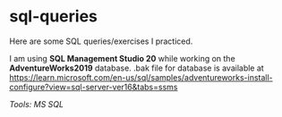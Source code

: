 # sql-queries
Here are some SQL queries/exercises I practiced. 

I am using **SQL Management Studio 20** while working on the **AdventureWorks2019** database.
.bak file for database is available at https://learn.microsoft.com/en-us/sql/samples/adventureworks-install-configure?view=sql-server-ver16&tabs=ssms

*Tools: MS SQL*
